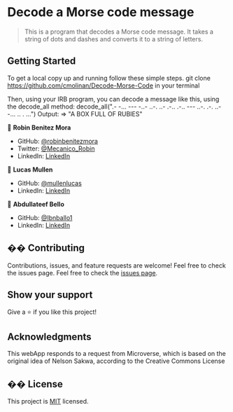 # Decode a Morse code message

> This is a program that decodes a Morse code message. It takes a string of dots and dashes and converts it to a string of letters.

## Getting Started

To get a local copy up and running follow these simple steps.
git clone https://github.com/cmolinan/Decode-Morse-Code in your terminal

Then, using your IRB program, you can decode a message like this, using the decode_all method:
decode_all(".-   -... --- -..-   ..-. ..- .-.. .-..   --- ..-.   .-. ..- -... .. . ...")
Output: => "A BOX FULL OF RUBIES"

👤 **Robin Benitez Mora**

- GitHub: [@robinbenitezmora](https://github.com/robinbenitezmora)
- Twitter: [@Mecanico_Robin](https://twitter.com/mecanico_robin)
- LinkedIn: [LinkedIn](https://www.linkedin.com/in/robin-benitez-mora/)

👤 **Lucas Mullen**

- GitHub: [@mullenlucas](https://github.com/mullenlucas/)
- LinkedIn: [LinkedIn](https://www.linkedin.com/in/mullenlucas/)

👤 **Abdullateef Bello**

- GitHub: [@Ibnballo1](https://github.com/Ibnballo1)
- LinkedIn: [LinkedIn](https://www.linkedin.com/in/abdullateef-bello/)


## �� Contributing
Contributions, issues, and feature requests are welcome!
Feel free to check the issues page.
Feel free to check the [issues page](../../issues/).
​
## Show your support
Give a ⭐️ if you like this project!
## Acknowledgments 
This webApp responds to a request from Microverse, which is based on the original idea of Nelson Sakwa, according to the Creative Commons License
## �� License
This project is [MIT](./MIT.md) licensed.
